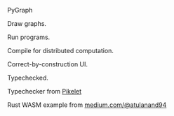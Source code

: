 
PyGraph

Draw graphs.

Run programs.

Compile for distributed computation.

Correct-by-construction UI.

Typechecked.

Typechecker from [Pikelet](https://github.com/pikelet-lang/pikelet#pikelet)

Rust WASM example from [medium.com/@atulanand94](https://medium.com/@atulanand94/using-rust-modules-for-javascript-web-development-part-i-e6dec27df7b2)
